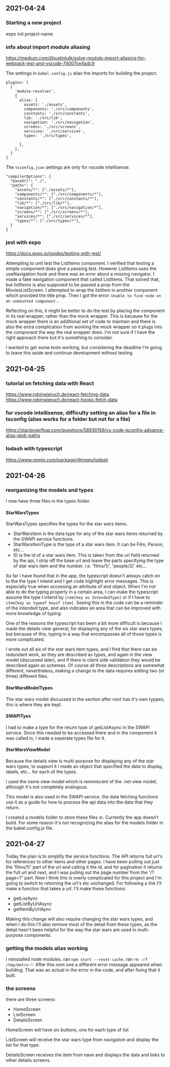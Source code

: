 ## 2021-04-24

### Starting a new project

expo init project-name

### info about import module aliasing

https://medium.com/@justintulk/solve-module-import-aliasing-for-webpack-jest-and-vscode-74007ce4adc9

The settings in `babel.config.js` alias the imports for building the project.  

```
plugins: [
  [
    'module-resolver',
    {
      alias: {
        assets: './assets',
        components: './src/components',
        constants: './src/constants',
        lib: './src/lib',
        navigation: './src/navigation',
        screens: './src/screens',
        services: './src/services',
        types: './src/types',
        
      },
    },
  ]
]
```

The `tsconfig.json` settings are only for vscode intellisense.

```
"compilerOptions": {
  "baseUrl": "./",
  "paths": {
    "assets/*": ["./assets/*"],
    "components/*": ["./src/components/*"],
    "constants/*": ["./src/constants/*"],
    "lib/*": ["./src/lib/*"],
    "navigation/*": ["./src/navigation/*"],
    "screens/*": ["./src/screens/*"],
    "services/*": ["./src/services/*"],
    "types/*": ["./src/types/*"],
  }
}
```

### jest with expo

https://docs.expo.io/guides/testing-with-jest/

Attempting to unit test the ListItems component.  I verified that testing a simple component does give a passing test.  However ListItems uses the useNavigation hook and there was an error about a missing navigator.  I made a fake navigation component that called ListItems.  That solved that, but listItems is also supposed to be passed a prop from the MoviesListScreen.  I attempted to wrap the listItem in another component which provided the title prop.  Then I got the error: `Unable to find node on an unmounted component.`.

Reflecting on this, it might be better to do the test by placing the component in its real wrapper, rather than the mock wrapper.  This is because for the mock wrapper there is an additional set of code to maintain and there is also the extra complication from working the mock wrapper so it plugs into the component tha way the real wrapper does.  I'm not sure if I have the right approach there but it's something to consider.  

I wanted to get some tests working, but considering the deadline I'm going to leave this aside and continue development without testing.

## 2021-04-25

### tutorial on fetching data with React

https://www.robinwieruch.de/react-fetching-data
https://www.robinwieruch.de/react-hooks-fetch-data

### for vscode intellisense, difficulty setting an alias for a file in tsconfig (alias works for a folder but not for a file)

https://stackoverflow.com/questions/58930156/vs-code-jsconfig-advance-alias-glob-paths


### lodash with typescript

https://www.npmjs.com/package/@types/lodash

## 2021-04-26

### reorganizing the models and types

I now have three files in the types folder.

#### StarWarsTypes

StarWarsTypes specifies the types for the star wars items.  
* StarWarsItem is the data type for any of the star wars items returned by the SWAPI service functions.
* StarWarsItemType is the type of a star wars item.  It can be Film, Person, etc...
* ID is the id of a star wars item.  This is taken from the url field returned by the api, I strip off the base url and leave the parts specifying the type of star wars item and the number.  i.e. 'films/1/', 'people/2/' etc...

So far I have found that in the app, the typescript doesn't always catch on to the the type I intend and I get code highlight error messages.  This is especially true when accessing an attribute of and object.  When I'm not able to do the typing properly in a certain area, I can make the typescript assume the type I intend by `item[key as IntendedType]` or if I have to `item[key as typeof keyof item]`.  Seeing this in the code can be a reminder of the intended type, and also indicates an area that can be improved with more knowledge of typing.

One of the reasons the typescript has been a bit more difficult is because I made the details view general, for displaying any of the six star wars types, but because of this, typing in a way that encompasses all of those types is more complicated. 

I wrote out all six of the star wars item types, and I find that there can be redundant work, as they are described as types, and again in the view model (discussed later), and if there is client side validation they would be described again as schemas.  Of course all three descriptions are somewhat different, nevertheless, making a change to the data requires editing two (or three) different files.

#### StarWarsModelTypes

The star wars model discussed in the section after next has it's own typpes, this is where they are kept.

#### SWAPITyes

I had to make a type for the return type of getListAsync in the SWAPI service.  Since this needed to be accessed there and in the component it was called in, I made a seperate types file for it.

#### StarWarsViewModel

Because the details view is multi-purpose for displaying any of the star wars types, to support it I made an object that specified the data to display, labels, etc... for each of the types.

I used the name view model which is reminiscent of the .net view model, although it's not completely analogous.

This model is also used in the SWAPI service.  the data fetching functions use it as a guide for how to process the api data into the data that they return.  

I created a models folder to store these files in.  Currently the app doesn't build. For some reason it's not recognizing the alias for the models folder in the babel.config.js file.

## 2021-04-27

Today the plan is to simplify the service functions.  The API returns full url's for references to other items and other pages.  I have been pulling out just the 'films/1/' part of the url and calling it the id, and for pagination it returns the full url and next, and I was pulling out the page number from the '/?page=1" part.  Now I think this is overly complicated for this project and I'm going to switch to returning the url's etc unchanged.  For following a link I'll make a function that takes a url.  I'll make these functions:

* getListAync
* getListByUrlAsync
* getItemByUrlAync

Making this change will also require changing the star wars types, and when I do this I'll also remove most of the detail from these types, as the detail hasn't been helpful for the way the star wars are used in multi-purpose components.

### getting the models alias working

I reinstalled node modules.  ran `npm start --reset-cache`.  ran `rm -rf /tmp/metro-*`.  After this nom one a different error message appeared when building. That was an actual in the error in the code, and after fixing that it built. 

### the screens

there are three screens:

* HomeScreen
* ListScreen
* DetailsScreen

HomeScreen will have six buttons, one for each type of list

ListScreen will receive the star wars type from navigation and display the list for that type.  

DetailsScreen receives the item from nave and displays the data and links to other details screens.

